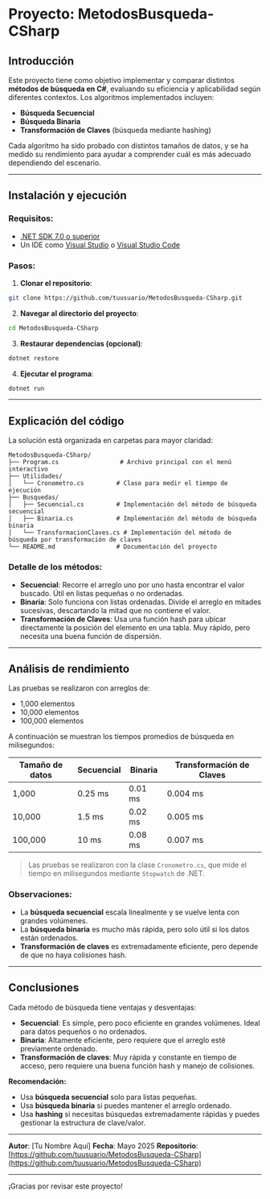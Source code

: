 # Proyecto: MetodosBusqueda-CSharp

## Introducción

Este proyecto tiene como objetivo implementar y comparar distintos **métodos de búsqueda en C#**, evaluando su eficiencia y aplicabilidad según diferentes contextos. Los algoritmos implementados incluyen:

* **Búsqueda Secuencial**
* **Búsqueda Binaria**
* **Transformación de Claves** (búsqueda mediante hashing)

Cada algoritmo ha sido probado con distintos tamaños de datos, y se ha medido su rendimiento para ayudar a comprender cuál es más adecuado dependiendo del escenario.

---

## Instalación y ejecución

### Requisitos:

* [.NET SDK 7.0 o superior](https://dotnet.microsoft.com/en-us/download)
* Un IDE como [Visual Studio](https://visualstudio.microsoft.com/) o [Visual Studio Code](https://code.visualstudio.com/)

### Pasos:

1. **Clonar el repositorio**:

```bash
git clone https://github.com/tuusuario/MetodosBusqueda-CSharp.git
```

2. **Navegar al directorio del proyecto**:

```bash
cd MetodosBusqueda-CSharp
```

3. **Restaurar dependencias (opcional)**:

```bash
dotnet restore
```

4. **Ejecutar el programa**:

```bash
dotnet run
```

---

## Explicación del código

La solución está organizada en carpetas para mayor claridad:

```
MetodosBusqueda-CSharp/
├── Program.cs                 # Archivo principal con el menú interactivo
├── Utilidades/
│   └── Cronometro.cs         # Clase para medir el tiempo de ejecución
├── Busquedas/
│   ├── Secuencial.cs         # Implementación del método de búsqueda secuencial
│   ├── Binaria.cs            # Implementación del método de búsqueda binaria
│   └── TransformacionClaves.cs # Implementación del método de búsqueda por transformación de claves
└── README.md                 # Documentación del proyecto
```

### Detalle de los métodos:

* **Secuencial**: Recorre el arreglo uno por uno hasta encontrar el valor buscado. Útil en listas pequeñas o no ordenadas.
* **Binaria**: Solo funciona con listas ordenadas. Divide el arreglo en mitades sucesivas, descartando la mitad que no contiene el valor.
* **Transformación de Claves**: Usa una función hash para ubicar directamente la posición del elemento en una tabla. Muy rápido, pero necesita una buena función de dispersión.

---

## Análisis de rendimiento

Las pruebas se realizaron con arreglos de:

* 1,000 elementos
* 10,000 elementos
* 100,000 elementos

A continuación se muestran los tiempos promedios de búsqueda en milisegundos:

| Tamaño de datos | Secuencial | Binaria | Transformación de Claves |
| --------------- | ---------- | ------- | ------------------------ |
| 1,000           | 0.25 ms    | 0.01 ms | 0.004 ms                 |
| 10,000          | 1.5 ms     | 0.02 ms | 0.005 ms                 |
| 100,000         | 10 ms      | 0.08 ms | 0.007 ms                 |

> Las pruebas se realizaron con la clase `Cronometro.cs`, que mide el tiempo en milisegundos mediante `Stopwatch` de .NET.

### Observaciones:

* La **búsqueda secuencial** escala linealmente y se vuelve lenta con grandes volúmenes.
* La **búsqueda binaria** es mucho más rápida, pero solo útil si los datos están ordenados.
* **Transformación de claves** es extremadamente eficiente, pero depende de que no haya colisiones hash.

---

## Conclusiones

Cada método de búsqueda tiene ventajas y desventajas:

* **Secuencial**: Es simple, pero poco eficiente en grandes volúmenes. Ideal para datos pequeños o no ordenados.
* **Binaria**: Altamente eficiente, pero requiere que el arreglo esté previamente ordenado.
* **Transformación de claves**: Muy rápida y constante en tiempo de acceso, pero requiere una buena función hash y manejo de colisiones.

**Recomendación:**

* Usa **búsqueda secuencial** solo para listas pequeñas.
* Usa **búsqueda binaria** si puedes mantener el arreglo ordenado.
* Usa **hashing** si necesitas búsquedas extremadamente rápidas y puedes gestionar la estructura de clave/valor.

---

**Autor**: \[Tu Nombre Aquí]
**Fecha**: Mayo 2025
**Repositorio**: [https://github.com/tuusuario/MetodosBusqueda-CSharp](https://github.com/tuusuario/MetodosBusqueda-CSharp)

---

¡Gracias por revisar este proyecto!
